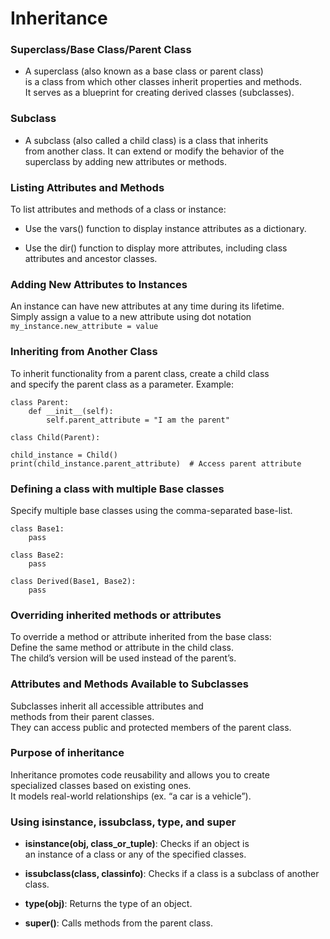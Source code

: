 # Inheritance

### Superclass/Base Class/Parent Class

- A superclass (also known as a base class or parent class)\
is a class from which other classes inherit properties and methods.\
It serves as a blueprint for creating derived classes (subclasses).

### Subclass

- A subclass (also called a child class) is a class that inherits\
from another class. It can extend or modify the behavior of the\
superclass by adding new attributes or methods.

### Listing Attributes and Methods

To list attributes and methods of a class or instance:

- Use the vars() function to display instance attributes as a dictionary.

- Use the dir() function to display more attributes, including class\
attributes and ancestor classes.

### Adding New Attributes to Instances

An instance can have new attributes at any time during its lifetime.\
Simply assign a value to a new attribute using dot notation\
``` my_instance.new_attribute = value ```

### Inheriting from Another Class

To inherit functionality from a parent class, create a child class\
and specify the parent class as a parameter.
Example:
```
class Parent:
    def __init__(self):
        self.parent_attribute = "I am the parent"

class Child(Parent):

child_instance = Child()
print(child_instance.parent_attribute)  # Access parent attribute
```
### Defining a class with multiple Base classes

Specify multiple base classes using the comma-separated base-list.
```
class Base1:
    pass

class Base2:
    pass

class Derived(Base1, Base2):
    pass
```

### Overriding inherited methods or attributes

To override a method or attribute inherited from the base class:\
Define the same method or attribute in the child class.\
The child’s version will be used instead of the parent’s.

### Attributes and Methods Available to Subclasses

Subclasses inherit all accessible attributes and\
methods from their parent classes.\
They can access public and protected members of the parent class.

### Purpose of inheritance

Inheritance promotes code reusability and allows you to create\
specialized classes based on existing ones.\
It models real-world relationships (ex. “a car is a vehicle”).

### Using isinstance, issubclass, type, and super

- **isinstance(obj, class_or_tuple)**: Checks if an object is\
an instance of a class or any of the specified classes.

- **issubclass(class, classinfo)**: Checks if a class is a subclass of another class.

- **type(obj)**: Returns the type of an object.

- **super()**: Calls methods from the parent class.
